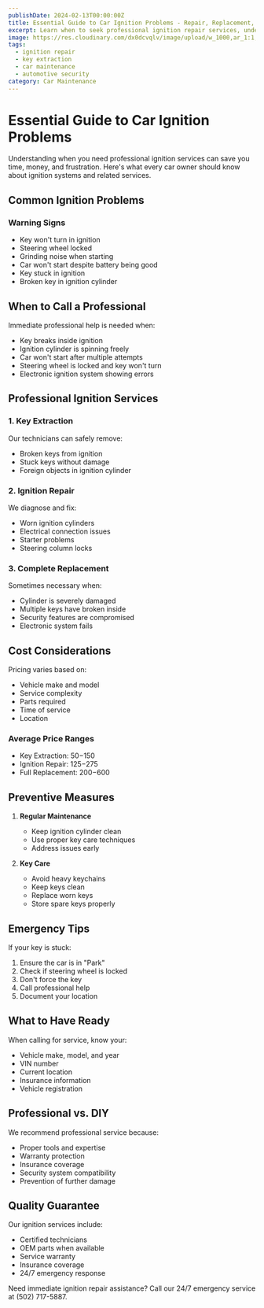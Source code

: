 ```yaml
---
publishDate: 2024-02-13T00:00:00Z
title: Essential Guide to Car Ignition Problems - Repair, Replacement, and Key Extraction
excerpt: Learn when to seek professional ignition repair services, understand key extraction procedures, and get expert advice on ignition system maintenance.
image: https://res.cloudinary.com/dx0dcvqlv/image/upload/w_1000,ar_1:1,c_fill,g_auto,e_art:hokusai/v1739292821/pexels-nic-scrollstoppingphotos-28119417_mpnfol.jpg
tags:
  - ignition repair
  - key extraction
  - car maintenance
  - automotive security
category: Car Maintenance
---
```


# Essential Guide to Car Ignition Problems

Understanding when you need professional ignition services can save you time, money, and frustration. Here's what every car owner should know about ignition systems and related services.

## Common Ignition Problems

### Warning Signs
- Key won't turn in ignition
- Steering wheel locked
- Grinding noise when starting
- Car won't start despite battery being good
- Key stuck in ignition
- Broken key in ignition cylinder

## When to Call a Professional

Immediate professional help is needed when:
- Key breaks inside ignition
- Ignition cylinder is spinning freely
- Car won't start after multiple attempts
- Steering wheel is locked and key won't turn
- Electronic ignition system showing errors

## Professional Ignition Services

### 1. Key Extraction
Our technicians can safely remove:
- Broken keys from ignition
- Stuck keys without damage
- Foreign objects in ignition cylinder

### 2. Ignition Repair
We diagnose and fix:
- Worn ignition cylinders
- Electrical connection issues
- Starter problems
- Steering column locks

### 3. Complete Replacement
Sometimes necessary when:
- Cylinder is severely damaged
- Multiple keys have broken inside
- Security features are compromised
- Electronic system fails

## Cost Considerations

Pricing varies based on:
- Vehicle make and model
- Service complexity
- Parts required
- Time of service
- Location

### Average Price Ranges
- Key Extraction: $50-$150
- Ignition Repair: $125-$275
- Full Replacement: $200-$600

## Preventive Measures

1. **Regular Maintenance**
   - Keep ignition cylinder clean
   - Use proper key care techniques
   - Address issues early

2. **Key Care**
   - Avoid heavy keychains
   - Keep keys clean
   - Replace worn keys
   - Store spare keys properly

## Emergency Tips

If your key is stuck:
1. Ensure the car is in "Park"
2. Check if steering wheel is locked
3. Don't force the key
4. Call professional help
5. Document your location

## What to Have Ready

When calling for service, know your:
- Vehicle make, model, and year
- VIN number
- Current location
- Insurance information
- Vehicle registration

## Professional vs. DIY

We recommend professional service because:
- Proper tools and expertise
- Warranty protection
- Insurance coverage
- Security system compatibility
- Prevention of further damage

## Quality Guarantee

Our ignition services include:
- Certified technicians
- OEM parts when available
- Service warranty
- Insurance coverage
- 24/7 emergency response

Need immediate ignition repair assistance? Call our 24/7 emergency service at (502) 717-5887.
